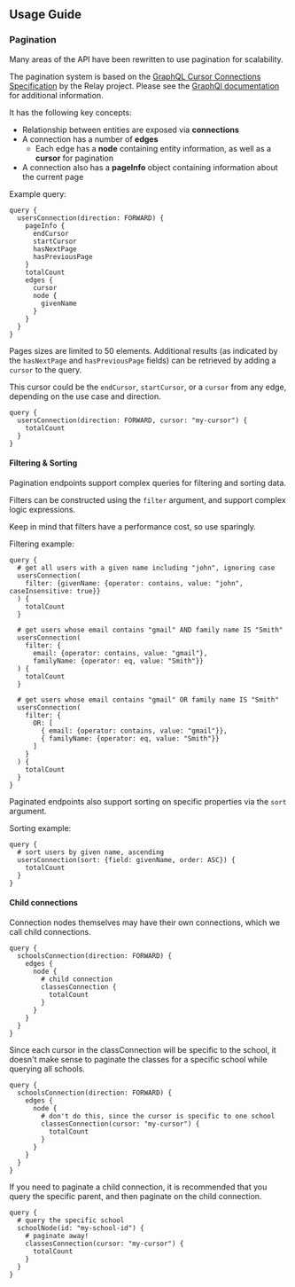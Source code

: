 ## Usage Guide

### Pagination

Many areas of the API have been rewritten to use pagination for scalability.

The pagination system is based on the [GraphQL Cursor Connections Specification](https://relay.dev/graphql/connections.htm) by the Relay project.
Please see the [GraphQl documentation](https://graphql.org/learn/pagination/) for additional information. 

It has the following key concepts:
  - Relationship between entities are exposed via **connections**
  - A connection has a number of **edges**
    - Each edge has a **node** containing entity information, as well as a **cursor** for pagination
  - A connection also has a **pageInfo** object containing information about the current page

Example query:
```gql
query {
  usersConnection(direction: FORWARD) {
    pageInfo {
      endCursor
      startCursor
      hasNextPage
      hasPreviousPage
    }
    totalCount
    edges {
      cursor
      node {
        givenName
      }
    }
  }
}
```


Pages sizes are limited to 50 elements. Additional results (as indicated by the `hasNextPage` and `hasPreviousPage` fields) can be retrieved by adding a `cursor` to the query.

This cursor could be the `endCursor`, `startCursor`, or a `cursor` from any edge, depending on the use case and direction.
```gql
query {
  usersConnection(direction: FORWARD, cursor: "my-cursor") {
    totalCount
  }
}
```


#### Filtering & Sorting

Pagination endpoints support complex queries for filtering and sorting data.

Filters can be constructed using the `filter` argument, and support complex logic expressions.

Keep in mind that filters have a performance cost, so use sparingly. 

Filtering example:
```gql
query {
  # get all users with a given name including "john", ignoring case
  usersConnection(
    filter: {givenName: {operator: contains, value: "john", caseInsensitive: true}}
  ) {
    totalCount
  }

  # get users whose email contains "gmail" AND family name IS "Smith"
  usersConnection(
    filter: {
      email: {operator: contains, value: "gmail"},
      familyName: {operator: eq, value: "Smith"}}
  ) {
    totalCount
  }

  # get users whose email contains "gmail" OR family name IS "Smith"
  usersConnection(
    filter: {
      OR: [
        { email: {operator: contains, value: "gmail"}},
        { familyName: {operator: eq, value: "Smith"}}
      ]
    }
  ) {
    totalCount
  }
}
```

Paginated endpoints also support sorting on specific properties via the `sort` argument.

Sorting example:
```gql
query {
  # sort users by given name, ascending
  usersConnection(sort: {field: givenName, order: ASC}) {
    totalCount
  }
}
```


#### Child connections

Connection nodes themselves may have their own connections, which we call child connections.

```gql
query {
  schoolsConnection(direction: FORWARD) {
    edges {
      node {
        # child connection
        classesConnection {
          totalCount
        }
      }
    }
  }
}
```

Since each cursor in the classConnection will be specific to the school, it doesn't make sense to paginate the classes for a specific school while querying all schools.

```gql
query {
  schoolsConnection(direction: FORWARD) {
    edges {
      node {
        # don't do this, since the cursor is specific to one school
        classesConnection(cursor: "my-cursor") {
          totalCount
        }
      }
    }
  }
}
```

If you need to paginate a child connection, it is recommended that you query the specific parent, and then paginate on the child connection.

```gql
query {
  # query the specific school
  schoolNode(id: "my-school-id") {
    # paginate away!
    classesConnection(cursor: "my-cursor") {
      totalCount
    }
  }
}
```
